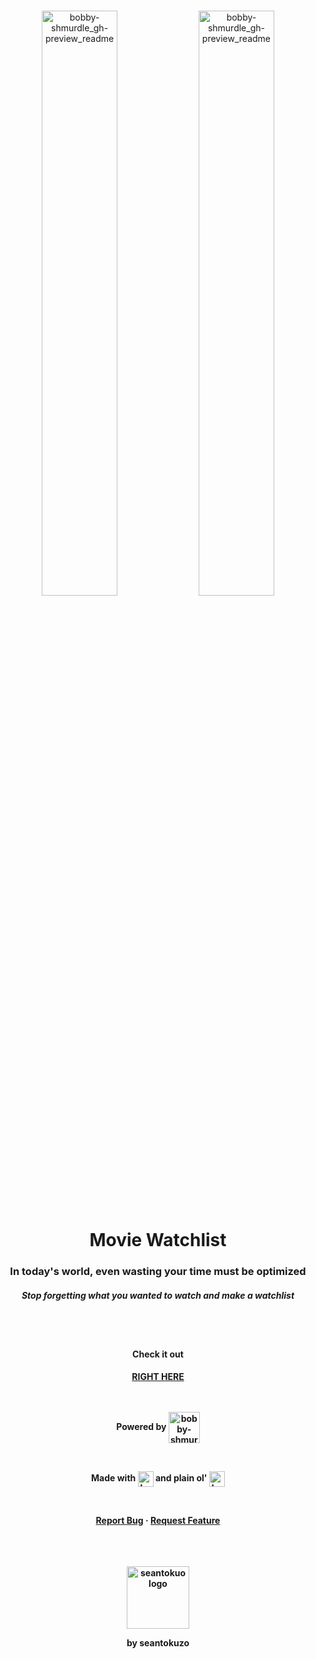 <div align="center">
<br>
<p align="center">
  <img align="center" width="49%" margin="20px" alt="bobby-shmurdle_gh-preview_readme" src="https://seantokuzo-bucket.s3.us-west-1.amazonaws.com/portfolio-img/project-images/movie-watchlist_readme-img1.png">
  <img align="center" width="49%" alt="bobby-shmurdle_gh-preview_readme" src="https://seantokuzo-bucket.s3.us-west-1.amazonaws.com/portfolio-img/project-images/movie-watchlist_readme-img2.png">
</p>
<h1 align="center">Movie Watchlist</h1>
<h3 align="center">In today's world, even wasting your time must be optimized</h3>
<h5 align="center">Stop forgetting what you wanted to watch and make a watchlist</h5>
<br>
<br>
<h4>Check it out<h4>
<a href="https://seantokuzo.github.io/MovieWatchlist">
RIGHT HERE
<!-- <svg xmlns="http://www.w3.org/2000/svg" fill="#58A6FF" width="50px" viewBox="0 0 448 512"><path d="M256 64C256 46.33 270.3 32 288 32H415.1C415.1 32 415.1 32 415.1 32C420.3 32 424.5 32.86 428.2 34.43C431.1 35.98 435.5 38.27 438.6 41.3C438.6 41.35 438.6 41.4 438.7 41.44C444.9 47.66 447.1 55.78 448 63.9C448 63.94 448 63.97 448 64V192C448 209.7 433.7 224 416 224C398.3 224 384 209.7 384 192V141.3L214.6 310.6C202.1 323.1 181.9 323.1 169.4 310.6C156.9 298.1 156.9 277.9 169.4 265.4L338.7 96H288C270.3 96 256 81.67 256 64V64zM0 128C0 92.65 28.65 64 64 64H160C177.7 64 192 78.33 192 96C192 113.7 177.7 128 160 128H64V416H352V320C352 302.3 366.3 288 384 288C401.7 288 416 302.3 416 320V416C416 451.3 387.3 480 352 480H64C28.65 480 0 451.3 0 416V128z"/></svg> -->
</a>
<br>
<br>
<br>
<p align=center>Powered by 
  <img align="center" width="50px" alt="bobby-shmurdle_gh-preview_readme" src="https://www.themoviedb.org/assets/2/v4/logos/v2/blue_square_1-5bdc75aaebeb75dc7ae79426ddd9be3b2be1e342510f8202baf6bffa71d7f5c4.svg">
</p>
<br>
<p align=center>Made with
  <img align="center" width="25px" alt="bobby-shmurdle_gh-preview_readme" src="https://seantokuzo-bucket.s3.us-west-1.amazonaws.com/portfolio-img/stack-icons/react-icon.svg">
 and plain ol'
  <img align="center" width="25px" alt="bobby-shmurdle_gh-preview_readme" src="https://seantokuzo-bucket.s3.us-west-1.amazonaws.com/portfolio-img/stack-icons/css3-icon.svg">
 </p>
<br>
  <p align="center">
    <a href="https://github.com/seantokuzo/bobby-shmurdle/issues">Report Bug</a>
    ·
    <a href="https://github.com/seantokuzo/bobby-shmurdle/issues">Request Feature</a>
  </p>
  <br>
  <br>
  <br>
  <img align="center" width="100px" alt="seantokuo logo" src="https://seantokuzo-bucket.s3.us-west-1.amazonaws.com/fav-icons/seantokuzo-logo-purp.png">
  <br>
  <p>by seantokuzo</p>
</div>
